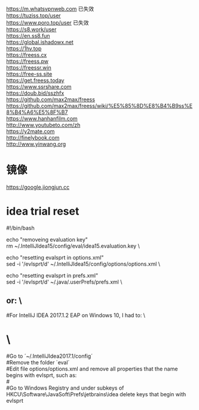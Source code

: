 https://m.whatsvpnweb.com 已失效 \
https://tuziss.top/user \
https://www.poro.top/user 已失效 \
https://s8.work/user \
https://en.ss8.fun \
https://global.ishadowx.net \
https://1hv.top \
https://freess.cx \
https://freess.pw \
https://freessr.win \
https://free-ss.site \
https://get.freess.today \
https://www.ssrshare.com \
https://doub.bid/sszhfx \
https://github.com/max2max/freess \
https://github.com/max2max/freess/wiki/%E5%85%8D%E8%B4%B9ss%E8%B4%A6%E5%8F%B7 \
https://www.hanhanfilm.com \
http://www.youtubeto.com/zh \
https://y2mate.com \
http://finelybook.com \
http://www.yinwang.org

# 镜像
https://google.jiongjun.cc

# idea trial reset
#!/bin/bash

echo "removeing evaluation key" \
rm ~/.IntelliJIdea15/config/eval/idea15.evaluation.key \

echo "resetting evalsprt in options.xml" \
sed -i '/evlsprt/d' ~/.IntelliJIdea15/config/options/options.xml \

echo "resetting evalsprt in prefs.xml" \
sed -i '/evlsprt/d' ~/.java/.userPrefs/prefs.xml \


## or: \
#For IntelliJ IDEA 2017.1.2 EAP on Windows 10, I had to: \
# \
#Go to ´~/.IntelliJIdea2017.1/config´ \
#Remove the folder ´eval´ \
#Edit file options/options.xml and remove all properties that the name begins with evlsprt, such as: \
#<property name="evlsprt3.171" value="18" /> \
#Go to Windows Registry and under subkeys of HKCU\Software\JavaSoft\Prefs\jetbrains\idea delete keys that begin with evlsprt
